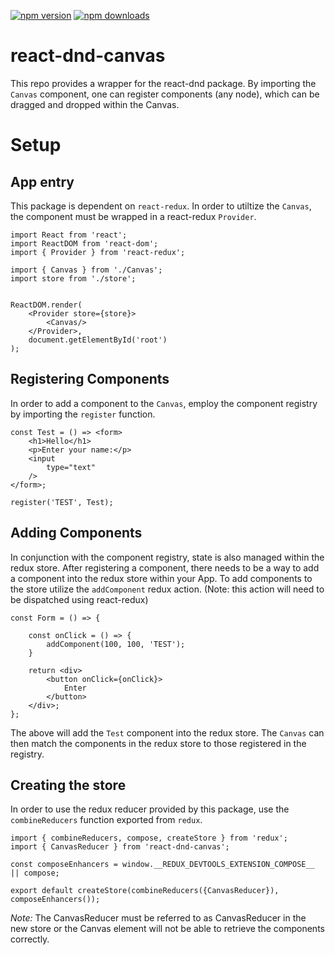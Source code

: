 [![npm version](https://img.shields.io/npm/v/react-dnd-canvas.svg?style=flat-square)](https://www.npmjs.com/package/react-dnd-canvas)
[![npm downloads](https://img.shields.io/npm/dm/react-dnd-canvas.svg?style=flat-square)](https://www.npmjs.com/package/react-dnd-canvas)

# react-dnd-canvas #

This repo provides a wrapper for the react-dnd package. By importing the `Canvas` component, one can register components (any node), which can be dragged and dropped within the Canvas.

# Setup #

## App entry ##

This package is dependent on `react-redux`. In order to utiltize the `Canvas`, the component must be wrapped in a react-redux `Provider`.

```
import React from 'react';
import ReactDOM from 'react-dom';
import { Provider } from 'react-redux';

import { Canvas } from './Canvas';
import store from './store';


ReactDOM.render(
    <Provider store={store}>
        <Canvas/>
    </Provider>,
    document.getElementById('root')
);
```

## Registering Components ##

In order to add a component to the `Canvas`, employ the component registry by importing the `register` function.

```
const Test = () => <form>
    <h1>Hello</h1>
    <p>Enter your name:</p>
    <input
        type="text"
    />
</form>;

register('TEST', Test);
```

## Adding Components ##

In conjunction with the component registry, state is also managed within the redux store. After registering a component, there needs to be a way to add a component into the redux store within your App. To add components to the store utilize the `addComponent` redux action. (Note: this action will need to be dispatched using react-redux)

```
const Form = () => {

    const onClick = () => {
        addComponent(100, 100, 'TEST');
    }
    
    return <div>
        <button onClick={onClick}>
            Enter
        </button>
    </div>;
};
```

The above will add the `Test` component into the redux store. The `Canvas` can then match the components in the redux store to those registered in the registry.


## Creating the store ##

In order to use the redux reducer provided by this package, use the `combineReducers` function exported from `redux`.

```
import { combineReducers, compose, createStore } from 'redux';
import { CanvasReducer } from 'react-dnd-canvas';

const composeEnhancers = window.__REDUX_DEVTOOLS_EXTENSION_COMPOSE__ || compose;

export default createStore(combineReducers({CanvasReducer}), composeEnhancers());
```

*Note:* The CanvasReducer must be referred to as CanvasReducer in the new store or the Canvas element will not be able to retrieve the components correctly.
